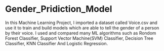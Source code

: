 # Gender_Pridiction_Model
In this Machine Learning Project, I imported a dataset called Voice.csv and use it to train and build models which are able to tell the gender of a person by their voice. I used and compared many ML algorithms such as Rondom Forest Classifier, Support Vector Machine(SVM) Classifier, Decision Tree Classifier, KNN Classifier And Logistic Regression.
